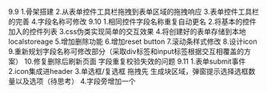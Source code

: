 9.9
    1.骨架搭建
    2.从表单控件工具栏拖拽到表单区域的拖拽响应
    3.表单控件工具栏的完善
    4.字段名称可修改
9.10
    1.相同控件字段名称重复自动更名
    2.将基本的控件加入的控件列表
    3.css伪类实现简单的交互效果
    4.将创建好的表单存储到本地localstoreage
    5.增加删除功能
    6.增加reset button
    7.滚动条样式修改
    8.设计icon
    9.重新规划字段名称可修改部分（采取div标签和input标签根据交互相覆盖的方案）
    10.修复删除后刷新页面 字段重复校验失效的问题
9.11
    1.表单submit事件
    2.icon集成进header
    3.单选框/复选框 拖拽先 生成块区域，弹窗提示选择选框数量以及选项（待思考）
    4.字段旁增加一个